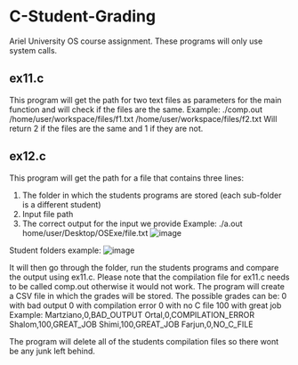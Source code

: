 # C-Student-Grading
Ariel University OS course assignment.
These programs will only use system calls.

## ex11.c
This program will get the path for two text files as parameters for the main function and will check if the files are the same.
Example:
./comp.out /home/user/workspace/files/f1.txt /home/user/workspace/files/f2.txt
Will return 2 if the files are the same and 1 if they are not.

## ex12.c
This program will get the path for a file that contains three lines:
1) The folder in which the students programs are stored (each sub-folder is a different student)
2) Input file path
3) The correct output for the input we provide
Example: ./a.out home/user/Desktop/OSExe/file.txt
![image](https://user-images.githubusercontent.com/33173449/52202425-1b8dae00-2877-11e9-8fcd-357e588d351e.png)

Student folders example:
![image](https://user-images.githubusercontent.com/33173449/52202653-d28a2980-2877-11e9-8c21-9015305dab57.png)

It will then go through the folder, run the students programs and compare the output using ex11.c. Please note that the compilation file for ex11.c needs to be called comp.out otherwise it would not work.
The program will create a CSV file in which the grades will be stored. The possible grades can be:
0 with bad output
0 with compilation error
0 with no C file
100 with great job
Example:
Martziano,0,BAD_OUTPUT
Ortal,0,COMPILATION_ERROR
Shalom,100,GREAT_JOB
Shimi,100,GREAT_JOB
Farjun,0,NO_C_FILE

The program will delete all of the students compilation files so there wont be any junk left behind.
